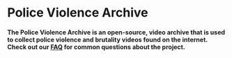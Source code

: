 # Police Violence Archive

#### The Police Violence Archive is an open-source, video archive that is used to collect police violence and brutality videos found on the internet.  Check out our [FAQ](./FAQ.md) for common questions about the project.
